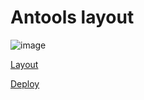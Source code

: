 # Antools layout

![image](https://github.com/user-attachments/assets/62e50379-d503-404a-bdc5-3715f074251b)

[Layout](https://www.figma.com/file/d3sbBOXtyGYif0VnDl1FFu/Antools?node-id=0%3A1)

[Deploy](https://polite-brigadeiros-902d79.netlify.app/)
